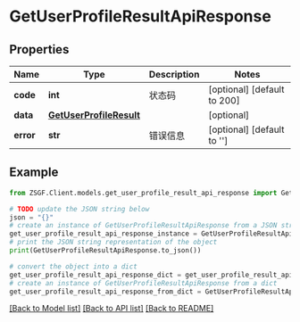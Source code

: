 # GetUserProfileResultApiResponse


## Properties

Name | Type | Description | Notes
------------ | ------------- | ------------- | -------------
**code** | **int** | 状态码 | [optional] [default to 200]
**data** | [**GetUserProfileResult**](GetUserProfileResult.md) |  | [optional] 
**error** | **str** | 错误信息 | [optional] [default to '']

## Example

```python
from ZSGF.Client.models.get_user_profile_result_api_response import GetUserProfileResultApiResponse

# TODO update the JSON string below
json = "{}"
# create an instance of GetUserProfileResultApiResponse from a JSON string
get_user_profile_result_api_response_instance = GetUserProfileResultApiResponse.from_json(json)
# print the JSON string representation of the object
print(GetUserProfileResultApiResponse.to_json())

# convert the object into a dict
get_user_profile_result_api_response_dict = get_user_profile_result_api_response_instance.to_dict()
# create an instance of GetUserProfileResultApiResponse from a dict
get_user_profile_result_api_response_from_dict = GetUserProfileResultApiResponse.from_dict(get_user_profile_result_api_response_dict)
```
[[Back to Model list]](../README.md#documentation-for-models) [[Back to API list]](../README.md#documentation-for-api-endpoints) [[Back to README]](../README.md)


